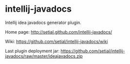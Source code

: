 intellij-javadocs
============

Intellij idea javadocs generator plugin.

Home page: http://setial.github.com/intellij-javadocs/

Wiki: https://github.com/setial/intellij-javadocs/wiki

Last plugin deployment jar: https://github.com/setial/intellij-javadocs/raw/master/ideajavadocs.zip